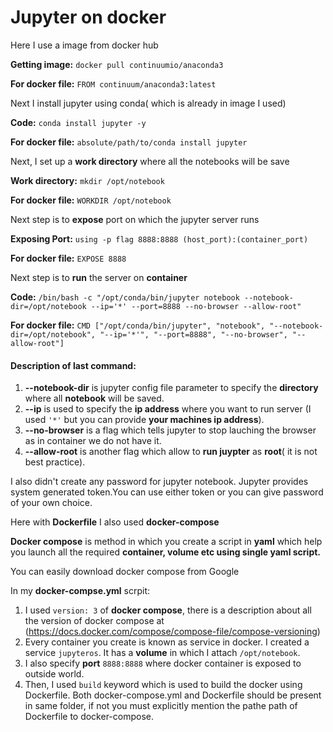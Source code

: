 # Jupyter on docker

Here I use a image from docker hub

**Getting image:** `docker pull continuumio/anaconda3`

**For docker file:** `FROM continuum/anaconda3:latest`

Next I install jupyter using conda( which is already in image I used)

**Code:** `conda install jupyter -y`

**For docker file:** `absolute/path/to/conda install jupyter`

Next, I set up a __work directory__ where all the notebooks will be save

**Work directory:** `mkdir /opt/notebook`

**For docker file:** `WORKDIR /opt/notebook`

Next step is to __expose__ port on which the jupyter server runs

**Exposing Port:** `using -p flag 8888:8888 (host_port):(container_port)`

**For docker file:** `EXPOSE 8888`

Next step is to __run__ the server on __container__

**Code:** `/bin/bash -c "/opt/conda/bin/jupyter notebook --notebook-dir=/opt/notebook --ip='*' --port=8888 --no-browser --allow-root"`

**For docker file:** `CMD ["/opt/conda/bin/jupyter", "notebook", "--notebook-dir=/opt/notebook", "--ip='*'", "--port=8888", "--no-browser", "--allow-root"]`

#### Description of last command:
1. **--notebook-dir** is jupyter config file parameter to specify the __directory__ where all __notebook__ will be saved.
2. **--ip** is used to specify the __ip address__ where you want to run server (I used `'*'` but you can provide __your machines ip address__).
3. **--no-browser** is a flag which tells jupyter to stop lauching the browser as in container we do not have it.
4. **--allow-root** is another flag which allow to **run juypter** as **root**( it is not best practice).

I also didn't create any password for jupyter notebook. Jupyter provides system generated token.You can use either token or you can give password of your own choice.

Here with **Dockerfile** I also used **docker-compose**

**Docker compose** is method in which you create a script in __yaml__ which help you launch all the required **container, volume etc using single yaml script.**

You can easily download docker compose from Google

In my __docker-compse.yml__ scrpit:

1. I used `version: 3` of __docker compose__, there is a description about all the version of docker compose at (https://docs.docker.com/compose/compose-file/compose-versioning)
2. Every container you create is known as service in docker. I created a service `jupyteros`. It has a **volume** in which I attach `/opt/notebook`.
3. I also specify **port** `8888:8888` where docker container is exposed to outside world.
4. Then, I used `build` keyword which is used to build the docker using Dockerfile. Both docker-compose.yml and Dockerfile should be present in same folder, if not you must explicitly mention the pathe path of Dockerfile to docker-compose. 

